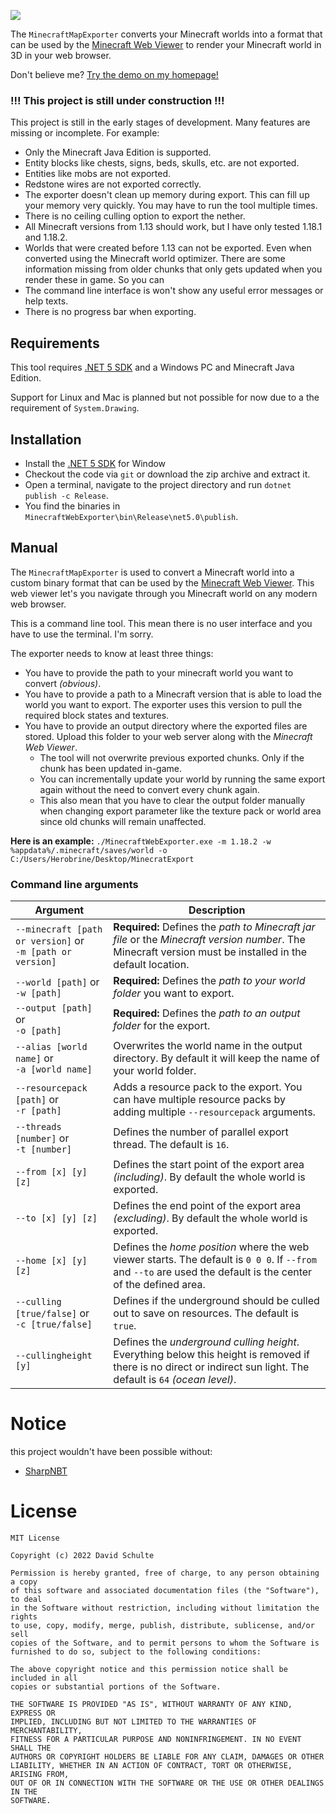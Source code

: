 ﻿![](images/minecraft-web-viewer.png)

The `MinecraftMapExporter` converts your Minecraft worlds into a format that can be used by the [Minecraft Web Viewer](https://github.com/Arcus92/MinecraftWebViewer) to render your Minecraft world in 3D in your web browser.

Don't believe me? [Try the demo on my homepage!](https://3dmap.david-schulte.de/#w=world&tx=196&tz=382.4&cx=155&cy=93.7&cz=402.6)

### !!! This project is still under construction !!!

This project is still in the early stages of development. Many features are missing or incomplete. For example:
- Only the Minecraft Java Edition is supported.
- Entity blocks like chests, signs, beds, skulls, etc. are not exported.
- Entities like mobs are not exported.
- Redstone wires are not exported correctly.
- The exporter doesn't clean up memory during export. This can fill up your memory very quickly. You may have to run the tool multiple times.
- There is no ceiling culling option to export the nether.
- All Minecraft versions from 1.13 should work, but I have only tested 1.18.1 and 1.18.2.
- Worlds that were created before 1.13 can not be exported. Even when converted using the Minecraft world optimizer. There are some information missing from older chunks that only gets updated when you render these in game. So you can 
- The command line interface is won't show any useful error messages or help texts.
- There is no progress bar when exporting.
 

## Requirements

This tool requires [.NET 5 SDK](https://dotnet.microsoft.com/en-us/download/dotnet/5.0) and a Windows PC and Minecraft Java Edition. 

Support for Linux and Mac is planned but not possible for now due to a the requirement of `System.Drawing`.

## Installation

- Install the [.NET 5 SDK](https://dotnet.microsoft.com/en-us/download/dotnet/5.0) for Window
- Checkout the code via `git` or download the zip archive and extract it.
- Open a terminal, navigate to the project directory and run `dotnet publish -c Release`.
- You find the binaries in `MinecraftWebExporter\bin\Release\net5.0\publish`.

## Manual

The `MinecraftMapExporter` is used to convert a Minecraft world into a custom binary format that can be used by the [Minecraft Web Viewer](https://github.com/Arcus92/MinecraftWebViewer). This web viewer let's you navigate through you Minecraft world on any modern web browser.

This is a command line tool. This mean there is no user interface and you have to use the terminal. I'm sorry.

The exporter needs to know at least three things:
- You have to provide the path to your minecraft world you want to convert *(obvious)*.
- You have to provide a path to a Minecraft version that is able to load the world you want to export. The exporter uses this version to pull the required block states and textures.
- You have to provide an output directory where the exported files are stored. Upload this folder to your web server along with the *Minecraft Web Viewer*. 
  - The tool will not overwrite previous exported chunks. Only if the chunk has been updated in-game. 
  - You can incrementally update your world by running the same export again without the need to convert every chunk again.
  - This also mean that you have to clear the output folder manually when changing export parameter like the texture pack or world area since old chunks will remain unaffected.

**Here is an example:** `./MinecraftWebExporter.exe -m 1.18.2 -w %appdata%/.minecraft/saves/world -o C:/Users/Herobrine/Desktop/MinecratExport`

### Command line arguments

| Argument                                                        | Description                                                                                                                                                         | 
|-----------------------------------------------------------------|---------------------------------------------------------------------------------------------------------------------------------------------------------------------|
| `--minecraft [path or version]` or <br/> `-m [path or version]` | **Required:** Defines the *path to Minecraft jar file* or the *Minecraft version number*. The Minecraft version must be installed in the default location.          |
| `--world [path]` or <br/> `-w [path]`                           | **Required:** Defines the *path to your world folder* you want to export.                                                                                           | 
| `--output [path]` or <br/> `-o [path]`                          | **Required:** Defines the *path to an output folder* for the export.                                                                                                |
| `--alias [world name]` or <br/> `-a [world name]`               | Overwrites the world name in the output directory. By default it will keep the name of your world folder.                                                           |
| `--resourcepack [path]` or <br/> `-r [path]`                    | Adds a resource pack to the export. You can have multiple resource packs by adding multiple `--resourcepack` arguments.                                             |
| `--threads [number]` or <br/> `-t [number]`                     | Defines the number of parallel export thread. The default is `16`.                                                                                                  |
| `--from [x] [y] [z]`                                            | Defines the start point of the export area *(including)*. By default the whole world is exported.                                                                   |
| `--to [x] [y] [z]`                                              | Defines the end point of the export area *(excluding)*. By default the whole world is exported.                                                                     |
| `--home [x] [y] [z]`                                            | Defines the *home position* where the web viewer starts. The default is `0 0 0`. If `--from` and `--to` are used the default is the center of the defined area.     |
| `--culling [true/false]` or <br/> `-c [true/false]`             | Defines if the underground should be culled out to save on resources. The default is `true`.                                                                        |
| `--cullingheight [y]`                                           | Defines the *underground culling height*. Everything below this height is removed if there is no direct or indirect sun light. The default is `64` *(ocean level)*. |

# Notice

this project wouldn't have been possible without:
- [SharpNBT](https://github.com/ForeverZer0/SharpNBT)

# License

```text
MIT License

Copyright (c) 2022 David Schulte

Permission is hereby granted, free of charge, to any person obtaining a copy
of this software and associated documentation files (the "Software"), to deal
in the Software without restriction, including without limitation the rights
to use, copy, modify, merge, publish, distribute, sublicense, and/or sell
copies of the Software, and to permit persons to whom the Software is
furnished to do so, subject to the following conditions:

The above copyright notice and this permission notice shall be included in all
copies or substantial portions of the Software.

THE SOFTWARE IS PROVIDED "AS IS", WITHOUT WARRANTY OF ANY KIND, EXPRESS OR
IMPLIED, INCLUDING BUT NOT LIMITED TO THE WARRANTIES OF MERCHANTABILITY,
FITNESS FOR A PARTICULAR PURPOSE AND NONINFRINGEMENT. IN NO EVENT SHALL THE
AUTHORS OR COPYRIGHT HOLDERS BE LIABLE FOR ANY CLAIM, DAMAGES OR OTHER
LIABILITY, WHETHER IN AN ACTION OF CONTRACT, TORT OR OTHERWISE, ARISING FROM,
OUT OF OR IN CONNECTION WITH THE SOFTWARE OR THE USE OR OTHER DEALINGS IN THE
SOFTWARE.
```